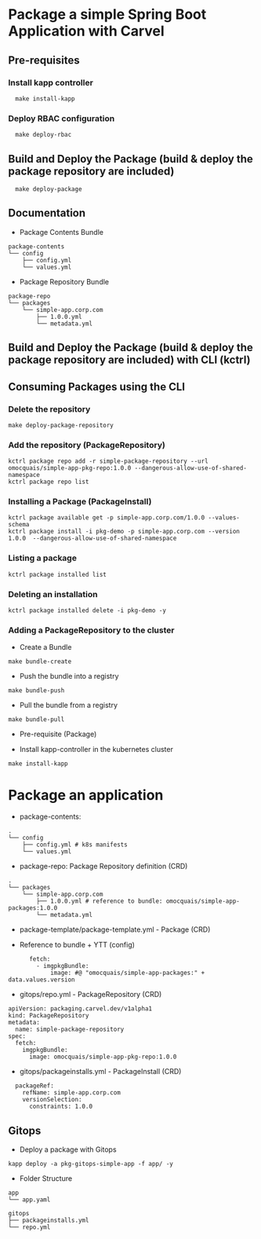 # Package a simple Spring Boot Application with Carvel 

## Pre-requisites

### Install kapp controller

```shell
  make install-kapp
```

### Deploy RBAC configuration

```shell
  make deploy-rbac
```

## Build and Deploy the Package (build & deploy the package repository are included)

```shell
  make deploy-package
```

## Documentation

- Package Contents Bundle

```shell
package-contents
└── config
    ├── config.yml
    └── values.yml
```

- Package Repository Bundle

```shell
package-repo
└── packages
    └── simple-app.corp.com
        ├── 1.0.0.yml
        └── metadata.yml
```

## Build and Deploy the Package (build & deploy the package repository are included) with CLI (kctrl)

## Consuming Packages using the CLI

### Delete the repository

```shell
make deploy-package-repository
```

### Add the repository (PackageRepository)

```shell
kctrl package repo add -r simple-package-repository --url omocquais/simple-app-pkg-repo:1.0.0 --dangerous-allow-use-of-shared-namespace
kctrl package repo list
```

### Installing a Package (PackageInstall)

```shell
kctrl package available get -p simple-app.corp.com/1.0.0 --values-schema
kctrl package install -i pkg-demo -p simple-app.corp.com --version 1.0.0  --dangerous-allow-use-of-shared-namespace
```

### Listing a package

```shell
kctrl package installed list  
```

### Deleting an installation

```shell
kctrl package installed delete -i pkg-demo -y
```

### Adding a PackageRepository to the cluster

- Create a Bundle

```shell
make bundle-create
```

- Push the bundle into a registry

```shell
make bundle-push
```

- Pull the bundle from a registry

```shell
make bundle-pull
```

- Pre-requisite (Package)

- Install kapp-controller in the kubernetes cluster
```shell
make install-kapp
```

# Package an application

- package-contents: 

```shell
.
└── config
    ├── config.yml # k8s manifests 
    └── values.yml
```

- package-repo: Package Repository definition (CRD)

```shell
.
└── packages
    └── simple-app.corp.com
        ├── 1.0.0.yml # reference to bundle: omocquais/simple-app-packages:1.0.0 
        └── metadata.yml
```

- package-template/package-template.yml - Package (CRD)

- Reference to bundle + YTT (config)

```shell
      fetch:
        - imgpkgBundle:
            image: #@ "omocquais/simple-app-packages:" + data.values.version
```

- gitops/repo.yml - PackageRepository (CRD)

```shell
apiVersion: packaging.carvel.dev/v1alpha1
kind: PackageRepository
metadata:
  name: simple-package-repository
spec:
  fetch:
    imgpkgBundle:
      image: omocquais/simple-app-pkg-repo:1.0.0
```

- gitops/packageinstalls.yml - PackageInstall (CRD)

```shell
  packageRef:
    refName: simple-app.corp.com
    versionSelection:
      constraints: 1.0.0
```

## Gitops

- Deploy a package with Gitops

```shell
kapp deploy -a pkg-gitops-simple-app -f app/ -y
```

- Folder Structure

```shell
app
└── app.yaml
```

```shell
gitops
├── packageinstalls.yml
└── repo.yml
```
